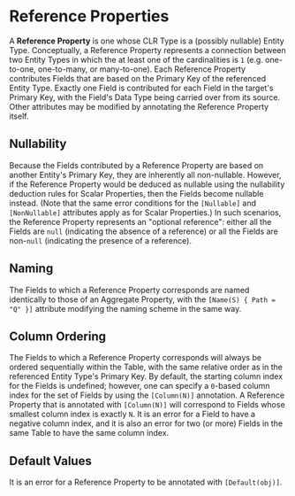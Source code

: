 ﻿# Reference Properties

A **Reference Property** is one whose CLR Type is a (possibly nullable) Entity Type. Conceptually, a Reference Property
represents a connection between two Entity Types in which the at least one of the cardinalities is `1` (e.g. one-to-one,
one-to-many, or many-to-one). Each Reference Property contributes Fields that are based on the Primary Key of the
referenced Entity Type. Exactly one Field is contributed for each Field in the target's Primary Key, with the Field's
Data Type being carried over from its source. Other attributes may be modified by annotating the Reference Property
itself.

## Nullability

Because the Fields contributed by a Reference Property are based on another Entity's Primary Key, they are inherently
all non-nullable. However, if the Reference Property would be deduced as nullable using the nullability deduction rules
for Scalar Properties, then the Fields become nullable instead. (Note that the same error conditions for the
`[Nullable]` and `[NonNullable]` attributes apply as for Scalar Properties.) In such scenarios, the Reference Property
represents an "optional reference": either all the Fields are `null` (indicating the absence of a reference) or all the
Fields are non-`null` (indicating the presence of a reference).

## Naming

The Fields to which a Reference Property corresponds are named identically to those of an Aggregate Property, with the
`[Name(S) { Path = "Q" }]` attribute modifying the naming scheme in the same way.

## Column Ordering

The Fields to which a Reference Property corresponds will always be ordered sequentially within the Table, with the same
relative order as in the referenced Entity Type's Primary Key. By default, the starting column index for the Fields is
undefined; however, one can specify a `0`-based column index for the set of Fields by using the `[Column(N)]`
annotation. A Reference Property that is annotated with `[Column(N)]` will correspond to Fields whose smallest column
index is exactly `N`. It is an error for a Field to have a negative column index, and it is also an error for two (or
more) Fields in the same Table to have the same column index.

## Default Values

It is an error for a Reference Property to be annotated with `[Default(obj)]`.
